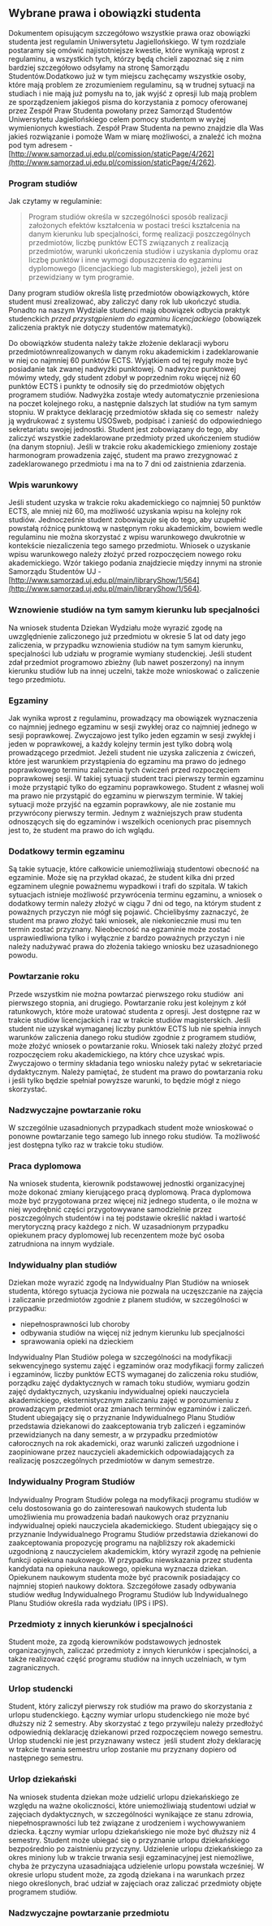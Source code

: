 ## Wybrane prawa i obowiązki studenta

Dokumentem opisującym szczegółowo wszystkie prawa oraz obowiązki studenta jest regulamin Uniwersytetu Jagiellońskiego. W tym rozdziale postaramy się omówić najistotniejsze kwestie, które wynikają wprost z regulaminu, a wszystkich tych, którzy będą chcieli zapoznać się z nim bardziej szczegółowo odsyłamy na stronę Samorządu Studentów.Dodatkowo już w tym miejscu zachęcamy wszystkie osoby, które mają problem ze zrozumieniem regulaminu, są w trudnej sytuacji na studiach i nie mają już pomysłu na to, jak wyjść z opresji lub mają problem ze sporządzeniem jakiegoś pisma do korzystania z pomocy oferowanej przez Zespół Praw Studenta powołany przez Samorząd Studentów Uniwersytetu Jagiellońskiego celem pomocy studentom w wyżej wymienionych kwestiach. Zespół Praw Studenta na pewno znajdzie dla Was jakieś rozwiązanie i pomoże Wam w miarę możliwości, a znaleźć ich można pod tym adresem - [http://www.samorzad.uj.edu.pl/comission/staticPage/4/262](http://www.samorzad.uj.edu.pl/comission/staticPage/4/262).

### Program studiów

Jak czytamy w regulaminie:

>Program studiów określa w szczególności sposób realizacji założonych efektów kształcenia w  postaci  treści  kształcenia  na  danym  kierunku  lub  specjalności,  formę  realizacji poszczególnych przedmiotów, liczbę punktów ECTS związanych z realizacją przedmiotów, warunki  ukończenia  studiów  i  uzyskania  dyplomu  oraz  liczbę  punktów  i  inne  wymogi dopuszczenia do egzaminu dyplomowego (licencjackiego lub magisterskiego), jeżeli jest on przewidziany w tym programie.

Dany program studiów określa listę przedmiotów obowiązkowych, które student musi zrealizować, aby zaliczyć dany rok lub ukończyć studia. Ponadto na naszym Wydziale studenci mają obowiązek odbycia praktyk studenckich _przed przystąpieniem do egzaminu licencjackiego_ (obowiązek zaliczenia praktyk nie dotyczy studentów matematyki).

Do obowiązków studenta należy także złożenie deklaracji wyboru przedmiotównrealizowanych w danym roku akademickim i zadeklarowanie w niej co najmniej 60 punktów ECTS. Wyjątkiem od tej reguły może być posiadanie tak zwanej nadwyżki punktowej. O nadwyżce punktowej mówimy wtedy, gdy student zdobył w poprzednim roku więcej niż 60 punktów ECTS i punkty te odnosiły się do przedmiotów objętych programem studiów. Nadwyżka zostaje wtedy automatycznie przeniesiona na poczet kolejnego roku, a następnie dalszych lat studiów na tym samym stopniu. W praktyce deklarację przedmiotów składa się co semestr ­ należy ją wydrukować z systemu USOSweb, podpisać i zanieść do odpowiedniego sekretariatu swojej jednostki. Student jest zobowiązany do tego, aby zaliczyć wszystkie zadeklarowane przedmioty przed ukończeniem studiów (na danym stopniu). Jeśli w trakcie roku akademickiego zmieniony zostaje harmonogram prowadzenia zajęć, student ma prawo zrezygnować z zadeklarowanego przedmiotu i ma na to 7 dni od zaistnienia zdarzenia.

### Wpis warunkowy

Jeśli student uzyska w trakcie roku akademickiego co najmniej 50 punktów ECTS, ale mniej niż 60, ma możliwość uzyskania wpisu na kolejny rok studiów. Jednocześnie student zobowiązuje się do tego, aby uzupełnić powstałą różnicę punktową w następnym roku akademickim, bowiem wedle regulaminu nie można skorzystać z wpisu warunkowego dwukrotnie w kontekście niezaliczenia tego samego przedmiotu. Wniosek o uzyskanie wpisu warunkowego należy złożyć przed rozpoczęciem nowego roku akademickiego. Wzór takiego podania znajdziecie między innymi na stronie Samorządu Studentów UJ - [http://www.samorzad.uj.edu.pl/main/libraryShow/1/564](http://www.samorzad.uj.edu.pl/main/libraryShow/1/564). 

### Wznowienie studiów na tym samym kierunku lub specjalności

Na wniosek studenta Dziekan Wydziału może wyrazić zgodę na uwzględnienie zaliczonego już przedmiotu w okresie 5 lat od daty jego zaliczenia, w przypadku wznowienia studiów na tym  samym  kierunku, specjalności  lub  udziału  w  programie  wymiany  studenckiej. Jeśli student  zdał  przedmiot  programowo  zbieżny  (lub  nawet  poszerzony)  na  innym  kierunku studiów lub na innej uczelni, także może wnioskować o zaliczenie tego przedmiotu.

### Egzaminy

Jak  wynika  wprost  z  regulaminu,  prowadzący  ma  obowiązek  wyznaczenia  co  najmniej jednego  egzaminu  w  sesji  zwykłej  oraz  co  najmniej  jednego  w  sesji  poprawkowej. Zwyczajowo jest tylko jeden egzamin w sesji zwykłej i jeden w poprawkowej, a każdy kolejny termin jest tylko dobrą wolą prowadzącego przedmiot. Jeżeli  student  nie  uzyska  zaliczenia  z  ćwiczeń,  które  jest  warunkiem  przystąpienia  do egzaminu  ma  prawo  do  jednego  poprawkowego  terminu  zaliczenia  tych  ćwiczeń  przed rozpoczęciem poprawkowej sesji. W takiej sytuacji student traci pierwszy termin egzaminu i może przystąpić tylko do egzaminu poprawkowego. Student z własnej woli ma prawo nie przystąpić do egzaminu w pierwszym terminie. W takiej sytuacji może przyjść na egzamin poprawkowy, ale nie zostanie mu przywrócony pierwszy termin. Jednym  z  ważniejszych  praw  studenta  odnoszących  się  do  egzaminów  i  wszelkich ocenionych prac pisemnych jest to, że student ma prawo do ich wglądu.

### Dodatkowy termin egzaminu

Są takie sytuacje, które całkowicie uniemożliwiają studentowi obecność na egzaminie. Może się  na  przykład  okazać,  że  student  kilka  dni  przed  egzaminem  ulegnie  poważnemu wypadkowi i trafi do szpitala. W takich sytuacjach istnieje możliwość przywrócenia terminu egzaminu, a wniosek o dodatkowy termin należy  złożyć w ciągu 7 dni od tego, na którym student z poważnych przyczyn nie mógł się pojawić. Chcielibyśmy zaznaczyć, że student ma prawo  złożyć  taki  wniosek,  ale  niekoniecznie  musi  mu  ten  termin  zostać  przyznany. Nieobecność  na  egzaminie  może  zostać  usprawiedliwiona  tylko  i  wyłącznie  z  bardzo poważnych  przyczyn  i  nie  należy  nadużywać  prawa  do  złożenia  takiego  wniosku  bez uzasadnionego powodu.

### Powtarzanie roku

Przede wszystkim nie można powtarzać pierwszego roku studiów ­ ani pierwszego stopnia, ani drugiego. Powtarzanie roku jest kolejnym z kół ratunkowych, które może uratować studenta z opresji. Jest dostępne raz w trakcie studiów licencjackich i raz w trakcie studiów magisterskich. Jeśli student  nie  uzyskał  wymaganej  liczby  punktów  ECTS  lub  nie  spełnia  innych  warunków zaliczenia  danego  roku  studiów  zgodnie  z  programem  studiów,  może  złożyć  wniosek  o powtarzanie roku. Wniosek taki należy złożyć przed rozpoczęciem roku akademickiego, na który  chce  uzyskać  wpis.  Zwyczajowo  o  terminy  składania  tego  wniosku  należy  pytać  w sekretariacie dydaktycznym. Należy  pamiętać,  że  student  ma prawo do powtarzania roku i  jeśli  tylko  będzie  spełniał powyższe warunki, to będzie mógł z niego skorzystać.

### Nadzwyczajne powtarzanie roku

W szczególnie uzasadnionych przypadkach student może wnioskować o ponowne powtarzanie tego samego lub innego roku studiów. Ta możliwość jest dostępna tylko raz w trakcie toku studiów.

### Praca dyplomowa

Na wniosek studenta, kierownik podstawowej jednostki organizacyjnej może dokonać zmiany kierującego pracą dyplomową. Praca dyplomowa może być przygotowana przez więcej niż jednego studenta, o ile można w niej wyodrębnić części przygotowywane samodzielnie  przez poszczególnych studentów i na tej podstawie określić nakład i wartość merytoryczną pracy każdego z nich. W uzasadnionym przypadku opiekunem pracy dyplomowej lub recenzentem może być osoba zatrudniona na innym wydziale.

### Indywidualny plan studiów

Dziekan może wyrazić zgodę na Indywidualny Plan Studiów na wniosek studenta, którego sytuacja życiowa nie pozwala na uczęszczanie na zajęcia i zaliczanie przedmiotów zgodnie z planem studiów, w szczególności w przypadku:

+ niepełnosprawności lub choroby
+ odbywania studiów na więcej niż jednym kierunku lub specjalności
+ sprawowania opieki na dzieckiem

Indywidualny Plan Studiów polega w szczególności na modyfikacji sekwencyjnego systemu zajęć i egzaminów oraz modyfikacji formy zaliczeń i egzaminów, liczby punktów ECTS wymaganej do zaliczenia roku studiów, porządku zajęć dydaktycznych w ramach toku studiów, wymiaru godzin zajęć dydaktycznych, uzyskaniu indywidualnej opieki nauczyciela akademickiego, eksternistycznym zaliczaniu zajęć w porozumieniu z prowadzącym przedmiot oraz zmianach terminów egzaminów i zaliczeń. Student ubiegający się o przyznanie Indywidualnego Planu Studiów przedstawia dziekanowi do zaakceptowania tryb zaliczeń i egzaminów przewidzianych na dany semestr, a w przypadku przedmiotów całorocznych na rok akademicki, oraz warunki zaliczeń uzgodnione i zaopiniowane przez nauczycieli akademickich odpowiadających za realizację poszczególnych przedmiotów w danym semestrze.

### Indywidualny Program Studiów

Indywidualny Program Studiów polega na modyfikacji programu studiów w celu dostosowania go do zainteresowań naukowych studenta lub umożliwienia mu prowadzenia badań naukowych oraz przyznaniu indywidualnej opieki nauczyciela akademickiego. Student ubiegający się o przyznanie Indywidualnego Programu Studiów przedstawia dziekanowi do zaakceptowania propozycję programu na najbliższy rok akademicki uzgodnioną z nauczycielem akademickim, który wyraził zgodę na pełnienie funkcji opiekuna naukowego. W przypadku niewskazania przez studenta kandydata na opiekuna naukowego, opiekuna wyznacza dziekan. Opiekunem naukowym studenta może być pracownik posiadający co najmniej stopień naukowy doktora. Szczegółowe zasady odbywania studiów według Indywidualnego Programu Studiów lub Indywidualnego Planu Studiów określa rada wydziału (IPS i IPS).

### Przedmioty z innych kierunków i specjalności

Student może, za zgodą kierowników podstawowych jednostek organizacyjnych, zaliczać przedmioty z innych kierunków i specjalności, a także realizować część programu studiów na innych uczelniach, w tym zagranicznych.

### Urlop studencki

Student, który zaliczył pierwszy rok studiów ma prawo do skorzystania z urlopu studenckiego. Łączny wymiar urlopu studenckiego nie może być dłuższy niż 2 semestry. Aby skorzystać z tego przywileju należy przedłożyć odpowiednią deklarację dziekanowi przed rozpoczęciem nowego semestru. Urlop studencki nie jest przyznawany wstecz ­ jeśli student złoży deklarację w trakcie trwania semestru urlop zostanie mu przyznany dopiero od następnego semestru.

### Urlop dziekański

Na wniosek studenta dziekan może udzielić urlopu dziekańskiego ze względu na ważne okoliczności, które uniemożliwiają studentowi udział w zajęciach dydaktycznych, w szczególności wynikające ze stanu zdrowia, niepełnosprawności lub też związane z urodzeniem i wychowywaniem dziecka. Łączny wymiar urlopu dziekańskiego nie może być dłuższy niż 4 semestry. Student może ubiegać się o przyznanie urlopu dziekańskiego bezpośrednio po zaistnieniu przyczyny. Udzielenie urlopu dziekańskiego za okres miniony lub w trakcie trwania sesji egzaminacyjnej jest niemożliwe, chyba że przyczyna uzasadniająca udzielenie urlopu powstała wcześniej. W okresie urlopu student może, za zgodą dziekana i na warunkach przez niego określonych, brać udział w zajęciach oraz zaliczać  przedmioty objęte programem studiów.

### Nadzwyczajne powtarzanie przedmiotu

<TODO>
